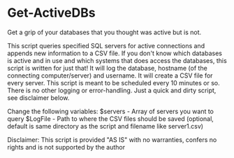 # Get-ActiveDBs
Get a grip of your databases that you thought was active but is not.

This script queries specified SQL servers for active connections and appends new information
to a CSV file.
If you don't know which databases is active and in use and which systems that does access
the databases, this script is written for just that! It will log the database, hostname (of the 
connecting computer/server) and username.
It will create a CSV file for every server.
This script is meant to be scheduled every 10 minutes or so.
There is no other logging or error-handling. Just a quick and dirty script, see disclaimer below.

Change the following variables:
$servers - Array of servers you want to query
$LogFile - Path to where the CSV files should be saved (optional, default is same directory as the script and filename like server1.csv)

Disclaimer:
This script is provided "AS IS" with no warranties, confers no rights and
is not supported by the author
